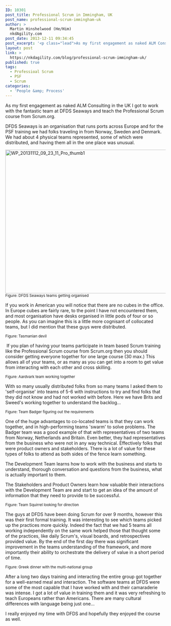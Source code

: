 ```yaml
---
ID: 10301
post_title: Professional Scrum in Immingham, UK
post_name: professional-scrum-immingham-uk
author: >
  Martin Hinshelwood (He/Him)
  nkdAgility.com
post_date: 2013-12-11 09:34:45
post_excerpt: '<p class="lead">As my first engagement as naked ALM Consulting in the UK I got to work with the fantastic team at DFDS Seaways and teach the Professional Scrum course from Scrum.org.</p>'
layout: post
link: >
  https://nkdagility.com/blog/professional-scrum-immingham-uk/
published: true
tags:
  - Professioal Scrum
  - PSF
  - Scrum
categories:
  - 'People &amp; Process'
---
```

<p class="lead">As my first engagement as naked ALM Consulting in the UK I got to work with the fantastic team at DFDS Seaways and teach the Professional Scrum course from Scrum.org.</p>
<p>DFDS Seaways is an organisation that runs ports across Europe and for the PSF training we had folks traveling in from Norway, Sweden and Denmark. We had about 4 physical teams represented, some of which were distributed, and having them all in the one place was unusual.</p>
<p><img alt="WP_20131112_09_23_11_Pro_thumb1" src="http://nakedalmweb.wpengine.com/wp-content/uploads/2013/12/WP_20131112_09_23_11_Pro_thumb1-800x450.jpg" width="800" height="450" /><br /><small>Figure: DFDS Seaways teams getting organised</small></p>
<p>If you work in American you will notice that there are no cubes in the office. In Europe cubes are fairly rare, to the point I have not encountered them, and most organisation have desks organised in little pods of four or so people. As you can imagine this is a little more cognisant of collocated teams, but I did mention that these guys were distributed.&nbsp;</p>
<p><img alt="" src="http://nakedalmweb.wpengine.com/wp-content/uploads/2013/12/121113_0930_Professiona1.jpg" border="0" /><br /><small>Figure: Tasmanian devil</small></p>
<p>&nbsp;If you plan of having your teams participate in team based Scrum training like the Professional Scrum course from Scrum.org then you should consider getting everyone together for one large course (30 max.) This allows all of your teams, or as many as you can get into a room to get value from interacting with each other and cross skilling.</p>
<p><img alt="" src="http://nakedalmweb.wpengine.com/wp-content/uploads/2013/12/121113_0930_Professiona2.jpg" border="0" /><br /><small>Figure: Aardvark team working together</small></p>
<p>With so many usually distributed folks from so many teams I asked them to 'self-organise' into teams of 5-6 with instructions to try and find folks that they did not know and had not worked with before. Here we have Brits and Sweed's working together to understand the backlog…&nbsp;</p>
<p><img alt="" src="http://nakedalmweb.wpengine.com/wp-content/uploads/2013/12/121113_0930_Professiona3.jpg" border="0" /><br /><small>Figure: Team Badger figuring out the requirements</small></p>
<p>One of the huge advantages to co-located teams is that they can work together, and in high-performing teams 'swarm' to solve problems. The Badger team was a good example of that with representatives of two teams from Norway, Netherlands and Britain. Even better, they had representatives from the business who were not in any way technical. Effectively folks that were product owners and stakeholders. There is a lot of value for these types of folks to attend as both sides of the fence learn something.</p>
<p>The Development Team learns how to work with the business and starts to understand, thorough conversation and questions from the business, what is actually important to them.</p>
<p>The Stakeholders and Product Owners learn how valuable their interactions with the Development Team are and start to get an idea of the amount of information that they need to provide to be successful.</p>
<p><img alt="" src="http://nakedalmweb.wpengine.com/wp-content/uploads/2013/12/121113_0930_Professiona4.jpg" border="0" /><br /><small>Figure: Team Squirrel looking for direction</small></p>
<p>The guys at DFDS have been doing Scrum for over 9 months, however this was their first formal training. It was interesting to see which teams picked up the practices more quickly. Indeed the fact that we had 5 teams all working independently on the same work helped those that thought some of the practices, like daily Scrum's, visual boards, and retrospectives provided value. By the end of the first day there was significant improvement in the teams understanding of the framework, and more importantly their ability to orchestrate the delivery of value in a short period of time.&nbsp;</p>
<p><img alt="" src="http://nakedalmweb.wpengine.com/wp-content/uploads/2013/12/121113_0930_Professiona5.jpg" border="0" /><br /><small>Figure: Greek dinner with the multi-national group</small></p>
<p>After a long two days training and interacting the entire group got together for a well-earned meal and interaction. The software teams at DFDS were some of the most capable that I have worked with and their camaraderie was intense. I got a lot of value in training them and it was very refreshing to teach Europeans rather than Americans. There are many cultural differences with language being just one…</p>
<p>I really enjoyed my time with DFDS and hopefully they enjoyed the course as well.</p>
